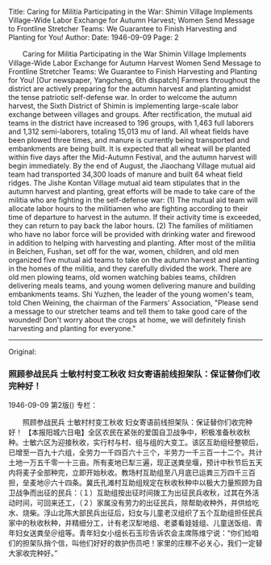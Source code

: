 Title: Caring for Militia Participating in the War: Shimin Village Implements Village-Wide Labor Exchange for Autumn Harvest; Women Send Message to Frontline Stretcher Teams: We Guarantee to Finish Harvesting and Planting for You!
Author:
Date: 1946-09-09
Page: 2

　　Caring for Militia Participating in the War
    Shimin Village Implements Village-Wide Labor Exchange for Autumn Harvest
    Women Send Message to Frontline Stretcher Teams: We Guarantee to Finish Harvesting and Planting for You!
    [Our newspaper, Yangcheng, 6th dispatch] Farmers throughout the district are actively preparing for the autumn harvest and planting amidst the tense patriotic self-defense war. In order to welcome the autumn harvest, the Sixth District of Shimin is implementing large-scale labor exchange between villages and groups. After rectification, the mutual aid teams in the district have increased to 196 groups, with 1,463 full laborers and 1,312 semi-laborers, totaling 15,013 mu of land. All wheat fields have been plowed three times, and manure is currently being transported and embankments are being built. It is expected that all wheat will be planted within five days after the Mid-Autumn Festival, and the autumn harvest will begin immediately. By the end of August, the Jiaochang Village mutual aid team had transported 34,300 loads of manure and built 64 wheat field ridges. The Jishe Kontan Village mutual aid team stipulates that in the autumn harvest and planting, great efforts will be made to take care of the militia who are fighting in the self-defense war: (1) The mutual aid team will allocate labor hours to the militiamen who are fighting according to their time of departure to harvest in the autumn. If their activity time is exceeded, they can return to pay back the labor hours. (2) The families of militiamen who have no labor force will be provided with drinking water and firewood in addition to helping with harvesting and planting. After most of the militia in Beichen, Fushan, set off for the war, women, children, and old men organized five mutual aid teams to take on the autumn harvest and planting in the homes of the militia, and they carefully divided the work. There are old men plowing teams, old women watching babies teams, children delivering meals teams, and young women delivering manure and building embankments teams. Shi Yuzhen, the leader of the young women's team, told Chen Weining, the chairman of the Farmers' Association, "Please send a message to our stretcher teams and tell them to take good care of the wounded! Don't worry about the crops at home, we will definitely finish harvesting and planting for everyone."



<hr /> 

Original: 


### 照顾参战民兵  士敏村村变工秋收  妇女寄语前线担架队：保证替你们收完种好！

1946-09-09
第2版()
专栏：

　　照顾参战民兵
    士敏村村变工秋收
    妇女寄语前线担架队：保证替你们收完种好！
    【本报阳城六日电】全区农民在紧张的爱国自卫战争中，积极准备秋收秋种。士敏六区为迎接秋收，实行村与村、组与组的大变工。该区互助组经整顿后，已增至一百九十六组，全劳力一千四百六十三个，半劳力一千三百一十二个。共计土地一万五千零一十三亩。所有麦地已犁三遍，现正送粪垒堰，预计中秋节后五天内将麦子全部种完，立即开始秋收。教场村互助组至八月底已运粪三万四千三百担，垒麦地＠六十四条。冀氏孔滩村互助组规定在秋收秋种中以极大力量照顾为自卫战争而出征的民兵：（１）互助组按出征时间拨工为出征民兵收秋，过其在外活动时间，可回来还工，（２）家属没有劳力的出征民兵，除帮助收种外，并供给吃水、烧柴。浮山北陈大部民兵出征后，妇女与儿童老汉组织了五个互助组担任民兵家中的秋收秋种，并精细分工，计有老汉犁地组、老婆看娃娃组、儿童送饭组、青年妇女送粪垒＠组等。青年妇女小组长石玉珍告诉农会主席陈维宁说：“你们给咱们的担架队捎个信，叫他们好好的救护伤员吧！家里的庄稼不必关心，我们一定替大家收完种好。”
